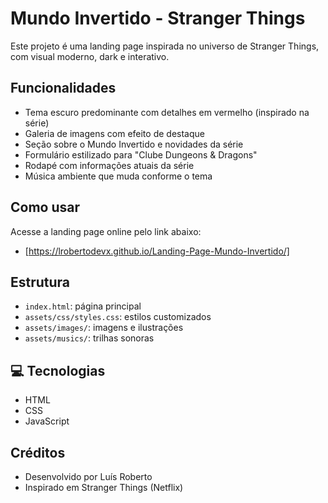 # Mundo Invertido - Stranger Things

Este projeto é uma landing page inspirada no universo de Stranger Things, com visual moderno, dark e interativo.

## Funcionalidades
- Tema escuro predominante com detalhes em vermelho (inspirado na série)
- Galeria de imagens com efeito de destaque
- Seção sobre o Mundo Invertido e novidades da série
- Formulário estilizado para "Clube Dungeons & Dragons"
- Rodapé com informações atuais da série
- Música ambiente que muda conforme o tema

## Como usar
Acesse a landing page online pelo link abaixo:
- [https://lrobertodevx.github.io/Landing-Page-Mundo-Invertido/]

## Estrutura
- `index.html`: página principal
- `assets/css/styles.css`: estilos customizados
- `assets/images/`: imagens e ilustrações
- `assets/musics/`: trilhas sonoras

## 💻 Tecnologias
- HTML
- CSS
- JavaScript

## Créditos
- Desenvolvido por Luís Roberto
- Inspirado em Stranger Things (Netflix)
